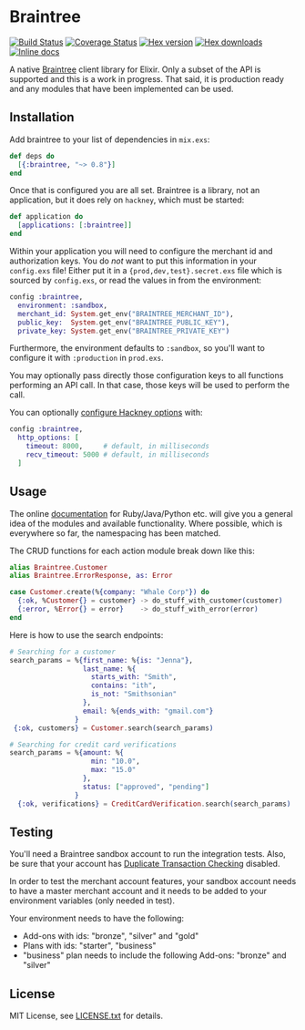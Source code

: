 # Braintree

[![Build Status](https://travis-ci.org/sorentwo/braintree-elixir.svg?branch=master)](https://travis-ci.org/sorentwo/braintree-elixir)
[![Coverage Status](https://coveralls.io/repos/github/sorentwo/braintree-elixir/badge.svg?branch=master)](https://coveralls.io/github/sorentwo/braintree-elixir?branch=master)
[![Hex version](https://img.shields.io/hexpm/v/braintree.svg "Hex version")](https://hex.pm/packages/braintree)
[![Hex downloads](https://img.shields.io/hexpm/dt/braintree.svg "Hex downloads")](https://hex.pm/packages/braintree)
[![Inline docs](https://inch-ci.org/github/sorentwo/braintree-elixir.svg)](https://inch-ci.org/github/sorentwo/braintree-elixir)

A native [Braintree][braintree] client library for Elixir. Only a subset of the
API is supported and this is a work in progress. That said, it is production
ready and any modules that have been implemented can be used.

[braintree]: https://www.braintreepayments.com

## Installation

Add braintree to your list of dependencies in `mix.exs`:

```elixir
def deps do
  [{:braintree, "~> 0.8"}]
end
```

Once that is configured you are all set. Braintree is a library, not an
application, but it does rely on `hackney`, which must be started:

```elixir
def application do
  [applications: [:braintree]]
end
```

Within your application you will need to configure the merchant id and
authorization keys. You do *not* want to put this information in your
`config.exs` file! Either put it in a `{prod,dev,test}.secret.exs` file which is
sourced by `config.exs`, or read the values in from the environment:

```elixir
config :braintree,
  environment: :sandbox,
  merchant_id: System.get_env("BRAINTREE_MERCHANT_ID"),
  public_key:  System.get_env("BRAINTREE_PUBLIC_KEY"),
  private_key: System.get_env("BRAINTREE_PRIVATE_KEY")
```

Furthermore, the environment defaults to `:sandbox`, so you'll want to configure
it with `:production` in `prod.exs`.

You may optionally pass directly those configuration keys to all functions
performing an API call. In that case, those keys will be used to perform the
call.

You can optionally [configure Hackney options][opts] with:

```elixir
config :braintree,
  http_options: [
    timeout: 8000,     # default, in milliseconds
    recv_timeout: 5000 # default, in milliseconds
  ]
```

[opts]: https://github.com/benoitc/hackney/blob/master/doc/hackney.md#request5

## Usage

The online [documentation][doc] for Ruby/Java/Python etc. will give you a
general idea of the modules and available functionality. Where possible, which
is everywhere so far, the namespacing has been matched.

The CRUD functions for each action module break down like this:

```elixir
alias Braintree.Customer
alias Braintree.ErrorResponse, as: Error

case Customer.create(%{company: "Whale Corp"}) do
  {:ok, %Customer{} = customer} -> do_stuff_with_customer(customer)
  {:error, %Error{} = error}    -> do_stuff_with_error(error)
end
```

Here is how to use the search endpoints:
```elixir
# Searching for a customer
search_params = %{first_name: %{is: "Jenna"},
                  last_name: %{
                    starts_with: "Smith",
                    contains: "ith",
                    is_not: "Smithsonian"
                  },
                  email: %{ends_with: "gmail.com"}
                }
 {:ok, customers} = Customer.search(search_params)

# Searching for credit card verifications
search_params = %{amount: %{
                    min: "10.0",
                    max: "15.0"
                  },
                  status: ["approved", "pending"]
                }
  {:ok, verifications} = CreditCardVerification.search(search_params)
```


[doc]: https://developers.braintreepayments.com/

## Testing

You'll need a Braintree sandbox account to run the integration tests. Also, be
sure that your account has [Duplicate Transaction Checking][dtc] disabled.

In order to test the merchant account features, your sandbox account needs to
have a master merchant account and it needs to be added to your environment
variables (only needed in test).

Your environment needs to have the following:

- Add-ons with ids: "bronze", "silver" and "gold"
- Plans with ids: "starter", "business"
- "business" plan needs to include the following Add-ons: "bronze" and "silver"

[dtc]: https://articles.braintreepayments.com/control-panel/transactions/duplicate-checking

## License

MIT License, see [LICENSE.txt](LICENSE.txt) for details.
